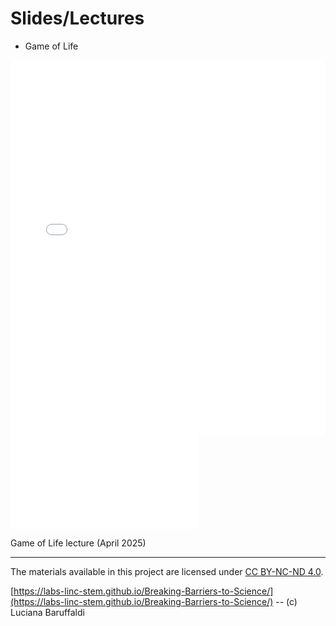# Slides/Lectures

* Game of Life

<iframe src="materials/slides/GameOfLife.pdf" width="100%" height="600px" style="border: none;">
    This browser does not support PDFs. Please download the PDF to view it: 
    <!-- <a href="materials/slides/GameOfLife.pdf">Download PDF</a>. -->
</iframe>

<object data="materials/slides/GameOfLife.pdf" type="application/pdf" width="100%" height="500px">
 <embed src="materials/slides/GameOfLife.pdf">
 <p> 
  Game of Life lecture (April 2025) 
 </p>
 </embed>
</object>


---

The materials available in this project are licensed under [CC BY-NC-ND 4.0](https://creativecommons.org/licenses/by-nc-nd/4.0/deed.en).

[https://labs-linc-stem.github.io/Breaking-Barriers-to-Science/](https://labs-linc-stem.github.io/Breaking-Barriers-to-Science/) -- (c) Luciana Baruffaldi

